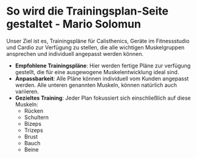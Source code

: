 # So wird die Trainingsplan-Seite gestaltet - Mario Solomun

Unser Ziel ist es, Trainingspläne für Calisthenics, Geräte im Fitnessstudio und Cardio zur Verfügung zu stellen, die alle wichtigen Muskelgruppen ansprechen und individuell angepasst werden können. 


- **Empfohlene Trainingspläne**: Hier werden fertige Pläne zur verfügung gestellt, die für eine ausgewogene Muskelentwicklung ideal sind. 
- **Anpassbarkeit**: Alle Pläne können individuell vom Kunden angepasst werden. Alle unteren genannten Muskeln, können natürlich auch variieren.
- **Gezieltes Training**: Jeder Plan fokussiert sich einschließlich auf diese Muskeln:
  - Rücken
  - Schultern
  - Bizeps
  - Trizeps
  - Brust
  - Bauch
  - Beine
